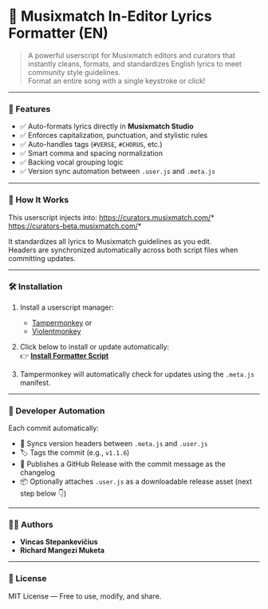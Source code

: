 # 🎵 Musixmatch In-Editor Lyrics Formatter (EN)

> A powerful userscript for Musixmatch editors and curators that instantly cleans, formats, and standardizes English lyrics to meet community style guidelines.  
> Format an entire song with a single keystroke or click!

---

### 🚀 Features

- ✅ Auto-formats lyrics directly in **Musixmatch Studio**
- ✅ Enforces capitalization, punctuation, and stylistic rules
- ✅ Auto-handles tags (`#VERSE`, `#CHORUS`, etc.)
- ✅ Smart comma and spacing normalization
- ✅ Backing vocal grouping logic
- ✅ Version sync automation between `.user.js` and `.meta.js`

---

### 🧠 How It Works

This userscript injects into:
https://curators.musixmatch.com/*
https://curators-beta.musixmatch.com/*

It standardizes all lyrics to Musixmatch guidelines as you edit.  
Headers are synchronized automatically across both script files when committing updates.

---

### 🛠 Installation

1. Install a userscript manager:  
   - [Tampermonkey](https://tampermonkey.net/) or  
   - [Violentmonkey](https://violentmonkey.github.io/)

2. Click below to install or update automatically:  
   👉 [**Install Formatter Script**](https://github.com/AshtonLG3/Musixmatch-In-Editor-Lyrics-Formatter/raw/main/MxM-Formatter.user.js)

3. Tampermonkey will automatically check for updates using the `.meta.js` manifest.

---

### 🧩 Developer Automation

Each commit automatically:
- 🧾 Syncs version headers between `.meta.js` and `.user.js`
- 🏷 Tags the commit (e.g., `v1.1.6`)
- 🚀 Publishes a GitHub Release with the commit message as the changelog
- 📦 Optionally attaches `.user.js` as a downloadable release asset (next step below 👇)

---

### 🧑‍💻 Authors

- **Vincas Stepankevičius**
- **Richard Mangezi Muketa**

---

### 🪪 License

MIT License — Free to use, modify, and share.
